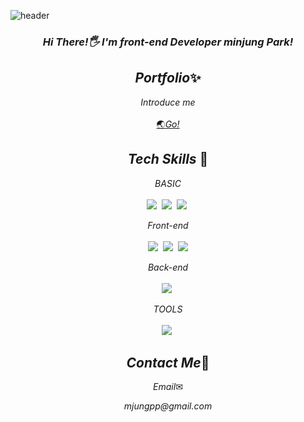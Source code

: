 ![header](https://capsule-render.vercel.app/api?type=waving&color=3a94cf&&animation=fadeIn&fontColor=FFFFFF&height=200&section=header&text=Minjung%20Park&fontSize=90)
<h3 align="center"><em>Hi There!🖐 I'm front-end Developer minjung Park!</em></h3>
<h2 align="center"> <em>Portfolio</em>✨</h2>
<p align="center"><em>Introduce me</em><br/>
 <br/>
 <a href="https://mjungpp.github.io/portfolio/">🌏<em>Go!</em></a><br/>
</p>
<h2 align="center"> <em>Tech Skills </em>🔨</h2>
<p align="center"><em>BASIC</em><br/>
 <br/>
  <img src="http://img.shields.io/badge/-HTML5-E34F26?style=for-the-badge&logo=HTML5&logoColor=white"/></a>&nbsp
  <img src="http://img.shields.io/badge/-CSS3-1572B6?style=for-the-badge&logo=CSS3&logoColor=white"/></a>&nbsp
  <img src="https://img.shields.io/badge/-Javascript-F7DF1E?style=for-the-badge&logo=Javascript&logoColor=white"/></a>&nbsp<br/>
</p>
<p align="center"><em>Front-end</em><br/>
 <br/>
  <img src="https://img.shields.io/badge/Angular-DD0031?style=for-the-badge&logo=Angular&logoColor=white"/></a>&nbsp
  <img src="https://img.shields.io/badge/React-61DAFB?style=for-the-badge&logo=React&logoColor=white"/></a>&nbsp
  <img src="https://img.shields.io/badge/TypeScript-3178C6?style=for-the-badge&logo=TypeScript&logoColor=white"/></a>
</p>
<p align="center"><em>Back-end</em><br/>
 <br/>
  <img src="http://img.shields.io/badge/-Node.js-339933?style=for-the-badge&logo=Node.js&logoColor=white"/></a>&nbsp<br/>
<p align="center"><em>TOOLS</em><br/>
 <br/>
  <img src="https://img.shields.io/badge/-Font_Awesome-339AF0?style=for-the-badge&logo=Font_Awesome&logoColor=white"/></a>&nbsp
</p>
<h2 align="center"> <em>Contact Me</em>🙌</h2>
<p align="center"><em>Email</em>✉<br/>
 <p align="center"><em>mjungpp@gmail.com</em><br/>
